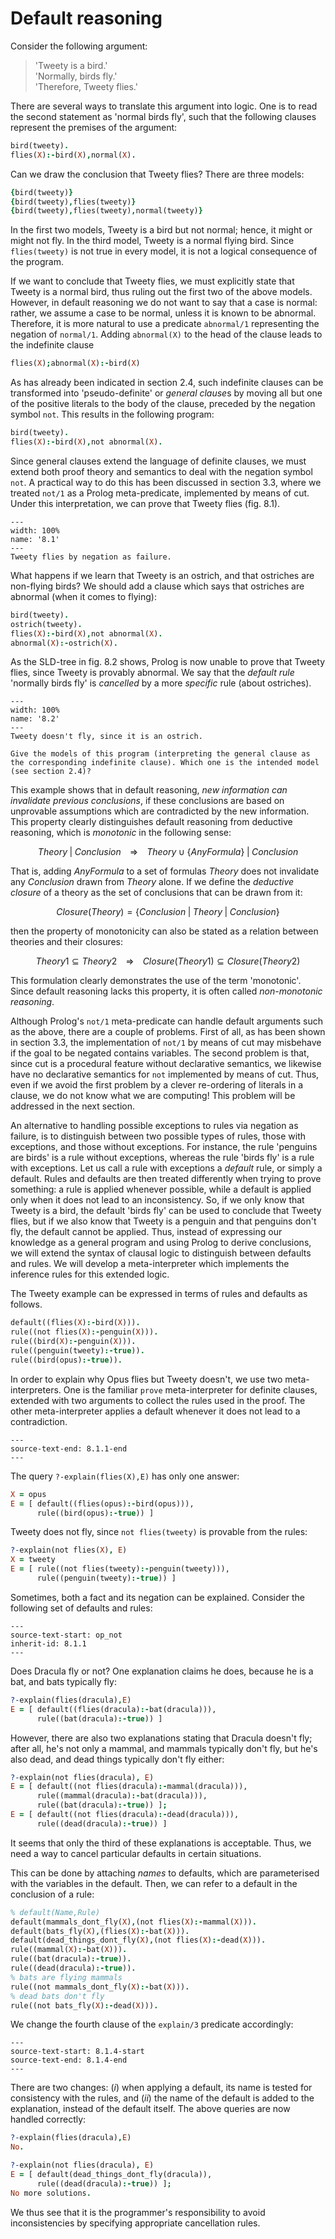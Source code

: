 <!--H3: Section 8.1-->
# Default reasoning #

Consider the following argument:
> 'Tweety is a bird.'  
  'Normally, birds fly.'  
  'Therefore, Tweety flies.'

There are several ways to translate this argument into logic. One is to read the second statement as 'normal birds fly', such that the following clauses represent the premises of the argument:
```Prolog
bird(tweety).
flies(X):-bird(X),normal(X).
```
Can we draw the conclusion that Tweety flies? There are three models:
```Prolog
{bird(tweety)}
{bird(tweety),flies(tweety)}
{bird(tweety),flies(tweety),normal(tweety)}
```
In the first two models, Tweety is a bird but not normal; hence, it might or might not fly. In the third model, Tweety is a normal flying bird. Since `flies(tweety)` is not true in every model, it is not a logical consequence of the program.

If we want to conclude that Tweety flies, we must explicitly state that Tweety is a normal bird, thus ruling out the first two of the above models. However, in default reasoning we do not want to say that a case is normal: rather, we assume a case to be normal, unless it is known to be abnormal. Therefore, it is more natural to use a predicate `abnormal/1` representing the negation of `normal/1`. Adding `abnormal(X)` to the head of the clause leads to the indefinite clause
```Prolog
flies(X);abnormal(X):-bird(X)
```
As has already been indicated in section 2.4, such indefinite clauses can be transformed into 'pseudo-definite' or *general clause*s by moving all but one of the positive literals to the body of the clause, preceded by the negation symbol `not`. This results in the following program:
```Prolog
bird(tweety).
flies(X):-bird(X),not abnormal(X).
```
Since general clauses extend the language of definite clauses, we must extend both proof theory and semantics to deal with the negation symbol `not`. A practical way to do this has been discussed in section 3.3, where we treated `not/1` as a Prolog meta-predicate, implemented by means of cut. Under this interpretation, we can prove that Tweety flies (fig. 8.1).

```{figure} /src/fig/part_iii/image008.svg
---
width: 100%
name: '8.1'
---
Tweety flies by negation as failure.
```

What happens if we learn that Tweety is an ostrich, and that ostriches are non-flying birds? We should add a clause which says that ostriches are abnormal (when it comes to flying):
```Prolog
bird(tweety).
ostrich(tweety).
flies(X):-bird(X),not abnormal(X).
abnormal(X):-ostrich(X).
```
As the SLD-tree in fig. 8.2 shows, Prolog is now unable to prove that Tweety flies, since Tweety is provably abnormal. We say that the *default rule* 'normally birds fly' is *cancelled* by a more *specific* rule (about ostriches).

```{figure} /src/fig/part_iii/image010.svg
---
width: 100%
name: '8.2'
---
Tweety doesn't fly, since it is an ostrich.
```

```{exercise} 8.1
Give the models of this program (interpreting the general clause as the corresponding indefinite clause). Which one is the intended model (see section 2.4)?
```

This example shows that in default reasoning, *new information can invalidate previous conclusions*, if these conclusions are based on unprovable assumptions which are contradicted by the new information. This property clearly distinguishes default reasoning from deductive reasoning, which is *monotonic* in the following sense:

$$
Theory \; | \; Conclusion \;\;\;\; \Rightarrow \;\;\;\; Theory \cup \{AnyFormula\} \; | \; Conclusion
$$

That is, adding $AnyFormula$ to a set of formulas $Theory$ does not invalidate any $Conclusion$ drawn from $Theory$ alone. If we define the *deductive closure* of a theory as the set of conclusions that can be drawn from it:

$$
Closure(Theory) = \{Conclusion \; | \; Theory \; | \; Conclusion \}
$$

then the property of monotonicity can also be stated as a relation between theories and their closures:

$$
Theory1 \subseteq Theory2 \;\;\;\; \Rightarrow \;\;\;\; Closure(Theory1) \subseteq Closure(Theory2)
$$

This formulation clearly demonstrates the use of the term 'monotonic'. Since default reasoning lacks this property, it is often called *non-monotonic reasoning*.

Although Prolog's `not/1` meta-predicate can handle default arguments such as the above, there are a couple of problems. First of all, as has been shown in section 3.3, the implementation of `not/1` by means of cut may misbehave if the goal to be negated contains variables. The second problem is that, since cut is a procedural feature without declarative semantics, we likewise have no declarative semantics for `not` implemented by means of cut. Thus, even if we avoid the first problem by a clever re-ordering of literals in a clause, we do not know what we are computing! This problem will be addressed in the next section.

An alternative to handling possible exceptions to rules via negation as failure, is to distinguish between two possible types of rules, those with exceptions, and those without exceptions. For instance, the rule 'penguins are birds' is a rule without exceptions, whereas the rule 'birds fly' is a rule with exceptions. Let us call a rule with exceptions a *default* rule, or simply a default. Rules and defaults are then treated differently when trying to prove something: a rule is applied whenever possible, while a default is applied only when it does not lead to an inconsistency. So, if we only know that Tweety is a bird, the default 'birds fly' can be used to conclude that Tweety flies, but if we also know that Tweety is a penguin and that penguins don't fly, the default cannot be applied. Thus, instead of expressing our knowledge as a general program and using Prolog to derive conclusions, we will extend the syntax of clausal logic to distinguish between defaults and rules. We will develop a meta-interpreter which implements the inference rules for this extended logic.

The Tweety example can be expressed in terms of rules and defaults as follows.
```Prolog
default((flies(X):-bird(X))).
rule((not flies(X):-penguin(X))).
rule((bird(X):-penguin(X))).
rule((penguin(tweety):-true)).
rule((bird(opus):-true)).
```
In order to explain why Opus flies but Tweety doesn't, we use two meta-interpreters. One is the familiar `prove` meta-interpreter for definite clauses, extended with two arguments to collect the rules used in the proof. The other meta-interpreter applies a default whenever it does not lead to a contradiction.
```{swish} 8.1.1
---
source-text-end: 8.1.1-end
---
```
The query `?-explain(flies(X),E)` has only one answer:
<!--TODO: Discrepancy with the book.-->
```Prolog
X = opus
E = [ default((flies(opus):-bird(opus))),
      rule((bird(opus):-true)) ]
```
Tweety does not fly, since `not flies(tweety)` is provable from the rules:
```Prolog
?-explain(not flies(X), E)
X = tweety
E = [ rule((not flies(tweety):-penguin(tweety))),
      rule((penguin(tweety):-true)) ]
```

Sometimes, both a fact and its negation can be explained. Consider the following set of defaults and rules:
```{swish} 8.1.2
---
source-text-start: op_not
inherit-id: 8.1.1
---
```
Does Dracula fly or not? One explanation claims he does, because he is a bat, and bats typically fly:
```Prolog
?-explain(flies(dracula),E)
E = [ default((flies(dracula):-bat(dracula))),
      rule((bat(dracula):-true)) ]
```
However, there are also two explanations stating that Dracula doesn't fly; after all, he's not only a mammal, and mammals typically don't fly, but he's also dead, and dead things typically don't fly either:
```Prolog
?-explain(not flies(dracula), E)
E = [ default((not flies(dracula):-mammal(dracula))),
      rule((mammal(dracula):-bat(dracula))),
      rule((bat(dracula):-true)) ];
E = [ default((not flies(dracula):-dead(dracula))),
      rule((dead(dracula):-true)) ]
```
It seems that only the third of these explanations is acceptable. Thus, we need a way to cancel particular defaults in certain situations.

This can be done by attaching *names* to defaults, which are parameterised with the variables in the default. Then, we can refer to a default in the conclusion of a rule:
```Prolog
% default(Name,Rule)
default(mammals_dont_fly(X),(not flies(X):-mammal(X))).
default(bats_fly(X),(flies(X):-bat(X))).
default(dead_things_dont_fly(X),(not flies(X):-dead(X))).
rule((mammal(X):-bat(X))).
rule((bat(dracula):-true)).
rule((dead(dracula):-true)).
% bats are flying mammals
rule((not mammals_dont_fly(X):-bat(X))).
% dead bats don't fly
rule((not bats_fly(X):-dead(X))).
```
We change the fourth clause of the `explain/3` predicate accordingly:
```{swish} 8.1.4
---
source-text-start: 8.1.4-start
source-text-end: 8.1.4-end
---
```
There are two changes: (*i*) when applying a default, its name is tested for consistency with the rules, and (*ii*) the name of the default is added to the explanation, instead of the default itself. The above queries are now handled correctly:
```Prolog
?-explain(flies(dracula),E)
No.

?-explain(not flies(dracula), E)
E = [ default(dead_things_dont_fly(dracula)),
      rule((dead(dracula):-true)) ];
No more solutions.
```
We thus see that it is the programmer's responsibility to avoid inconsistencies by specifying appropriate cancellation rules.
